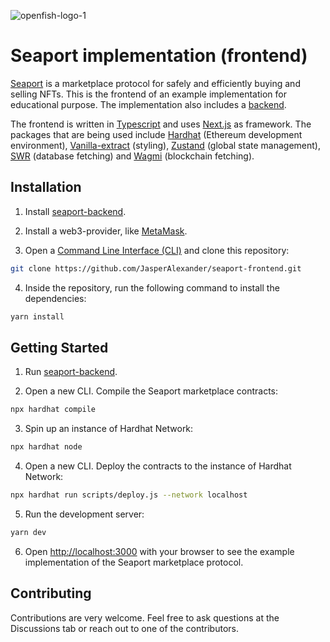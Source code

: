 ![openfish-logo-1](https://user-images.githubusercontent.com/84851956/186010813-a67bc95d-11f7-4af9-a907-806b9159618d.png)

# Seaport implementation (frontend)

[Seaport](https://github.com/ProjectOpenSea/seaport) is a marketplace protocol for safely and efficiently buying and selling NFTs. This is the frontend of an example implementation for educational purpose. The implementation also includes a [backend](https://github.com/JasperAlexander/seaport-backend).

The frontend is written in [Typescript](https://github.com/microsoft/TypeScript) and uses [Next.js](https://github.com/vercel/next.js) as framework. The packages that are being used include [Hardhat](https://github.com/NomicFoundation/hardhat) (Ethereum development environment), [Vanilla-extract](https://github.com/seek-oss/vanilla-extract) (styling), [Zustand](https://github.com/pmndrs/zustand) (global state management), [SWR](https://github.com/vercel/swr) (database fetching) and [Wagmi](https://github.com/wagmi-dev/wagmi) (blockchain fetching).

## Installation

1. Install [seaport-backend](https://github.com/JasperAlexander/seaport-backend).

2. Install a web3-provider, like [MetaMask](https://github.com/MetaMask/metamask-extension).

3. Open a [Command Line Interface (CLI)](https://en.wikipedia.org/wiki/Command-line_interface) and clone this repository:

```bash
git clone https://github.com/JasperAlexander/seaport-frontend.git
```

4. Inside the repository, run the following command to install the dependencies:

```bash
yarn install
```

## Getting Started

1. Run [seaport-backend](https://github.com/JasperAlexander/seaport-backend).

2. Open a new CLI. Compile the Seaport marketplace contracts:

```bash
npx hardhat compile
```

3. Spin up an instance of Hardhat Network:

```bash
npx hardhat node
```

4. Open a new CLI. Deploy the contracts to the instance of Hardhat Network:

```bash
npx hardhat run scripts/deploy.js --network localhost
```

5. Run the development server:

```bash
yarn dev
```

6. Open [http://localhost:3000](http://localhost:3000) with your browser to see the example implementation of the Seaport marketplace protocol.

## Contributing

Contributions are very welcome. Feel free to ask questions at the Discussions tab or reach out to one of the contributors.
